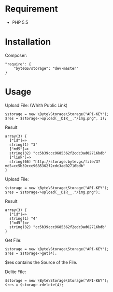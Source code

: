 # Requirement
* PHP 5.5

# Installation
Composer:
```
"require": {
    "byteGS/storage": "dev-master"
}
```

# Usage
Upload File: (Whith Public Link)
```
$storage = new \Byte\Storage\Storage("API-KEY");
$res = $storage->upload(__DIR__."/img.png", 1);
```
Result
```
array(3) {
  ["id"]=>
  string(1) "3"
  ["md5"]=>
  string(32) "cc5b39ccc9685362f2cdc3ad02716bdb"
  ["link"]=>
  string(66) "http://storage.byte.gs/file/3?md5=cc5b39ccc9685362f2cdc3ad02716bdb"
}
```

Upload File:
```
$storage = new \Byte\Storage\Storage("API-KEY");
$res = $storage->upload(__DIR__."/img.png");
```
Result
```
array(3) {
  ["id"]=>
  string(1) "4"
  ["md5"]=>
  string(32) "cc5b39ccc9685362f2cdc3ad02716bdb"
}
```

Get File:
```
$storage = new \Byte\Storage\Storage("API-KEY");
$res = $storage->get(4);
```
$res contains the Source of the File.

Delite File:
```
$storage = new \Byte\Storage\Storage("API-KEY");
$res = $storage->delete(4);
```
